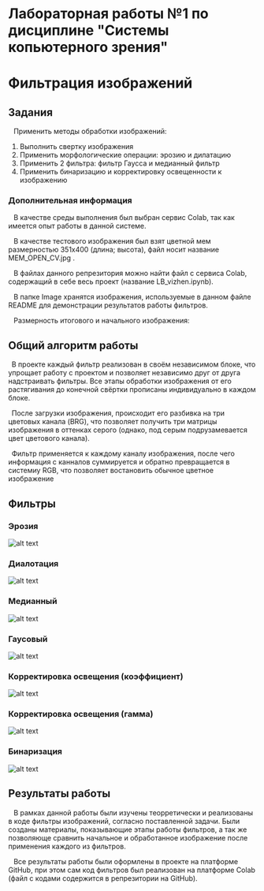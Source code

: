 #   Лабораторная работы №1 по дисциплине "Системы копьютерного зрения"
# Фильтрация изображений
##  Задания
&ensp; Применить методы обработки изображений:
1. Выполнить свертку изображения
2. Применить морфологические операции: эрозию и дилатацию
3. Применить 2 фильтра: фильтр Гаусса и медианный фильтр
4. Применить бинаризацию и корректировку освещенности к изображению


### Дополнительная информация
&ensp; В качестве среды выполнения был выбран сервис Colab, так как имеется опыт работы в данной системе. 

&ensp; В качестве тестового изображения был взят цветной мем размерностью 351x400 (длина; высота), файл носит название MEM_OPEN_CV.jpg .

&ensp; В файлах данного репрезитория можно найти файл с сервиса Colab, содержащий в себе весь проект (название LB_vizhen.ipynb).

&ensp; В папке Image хранятся изображения, используемые в данном файле README для демонстрации результатов работы фильтров.

&ensp; Размерность итогового и начального изображения: 

  
  
## Общий алгоритм работы
  &ensp;В проекте каждый фильтр реализован в своём независимом блоке, что упрощает работу с проектом и позволяет независимо друг от друга надстраивать фильтры. Все этапы обработки изображения от его растягивания до конечной свёртки прописаны индивидуально в каждом блоке.

  &ensp;После загрузки изображения, происходит его разбивка на три цветовых канала (BRG), что позволяет получить три матрицы изображения в оттенках серого (однако, под серым подрузамевается цвет цветового канала).

  &ensp;Фильтр применяется к каждому каналу изображения, после чего информация с канналов суммируется и обратно превращается в системиу RGB, что позволяет востановить обычное цветное изображение

## Фильтры
### Эрозия


![alt text](Image/Эрозия.png)

### Диалотация


![alt text](Image/Дилатация.png)

### Медианный

![alt text](Image/Медианый.png)

### Гаусовый


![alt text](Image/Гаусовый.png)

### Корректировка освещения (коэффициент)


![alt text](Image/Коэффициент.png)

### Корректировка освещения (гамма)

![alt text](Image/Гамма.png)

### Бинаризация


![alt text](Image/Бинаризация.png)

##  Результаты работы

&ensp; В рамках данной работы были изучены теорретически и реализованы в коде фильтры изображений, согласно поставленной задачи. Были созданы материалы, показывающие этапы работы фильтров, а так же позволяюще сравнить начальное и обработанное изображение после применения каждого из фильтров.

&ensp; Все результаты работы были оформлены в проекте на платформе GitHub, при этом сам код фильтров был реализован на платформе Colab (файл с кодами содержится в репрезитории на GitHub).










